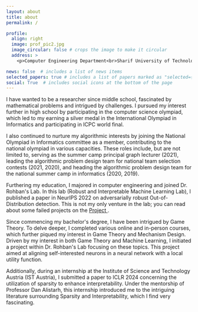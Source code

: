```yaml
---
layout: about
title: about
permalink: /

profile:
  align: right
  image: prof_pic2.jpg
  image_circular: false # crops the image to make it circular
  address: >
    <p>Computer Engineering Department<br>Sharif University of Technology </p>

news: false  # includes a list of news items
selected_papers: true # includes a list of papers marked as "selected={true}"
social: True  # includes social icons at the bottom of the page
---
```


I have wanted to be a researcher since middle school, fascinated by mathematical problems 
and intrigued by challenges. I pursued my interest further in high school by participating 
in the computer science olympiad, which led to my earning a silver medal in the International 
Olympiad in Informatics and participating in ICPC world final. 

I also continued to nurture my algorithmic interests by joining the National Olympiad 
in Informatics committee as a member,  contributing to the national olympiad in various capacities.
These roles include, but are not limited to, serving as the 
summer camp principal graph lecturer (2021), 
leading the algorithmic problem design team for national team selection contests (2021, 2020), 
and heading the algorithmic problem design team for the national summer camp in informatics (2020, 2019).

Furthering my education, I majored in computer engineering and joined Dr. Rohban's Lab. 
In this lab (Robust and Interpretable Machine Learning Lab), I published a paper in NeurIPS 2022 
on adversarially robust Out-of-Distribution detection. 
This is not my only venture in the lab; you can read about some failed projects on the <a href="/projects/" >Project </a>. 

Since commencing my bachelor's degree, I have been intrigued by Game Theory. 
To delve deeper, I completed various online and in-person courses, 
which further piqued my interest in Game Theory and Mechanism Design. 
Driven by my interest in both Game Theory and Machine Learning, 
I initiated a project within Dr. Rohban's Lab focusing on these topics. 
This project aimed at aligning self-interested neurons in a neural network with a local utility function.

Additionally, during an internship at the Institute of Science and Technology Austria (IST Austria), 
I submitted a paper to ICLR 2024 concerning the utilization of sparsity to enhance interpretability. 
Under the mentorship of Professor Dan Alistarh, this internship introduced me to the intriguing literature 
surrounding Sparsity and Interpretability, which I find very fascinating.



